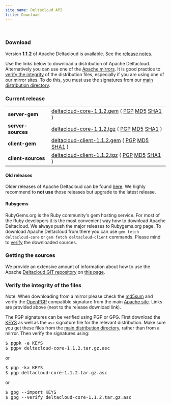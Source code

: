 ```yaml
---
site_name: Deltacloud API
title: Download
---
```

<br/>
<h3>Download</h3>
<p>
  Version <b>1.1.2</b> of Apache Deltacloud is available. See the
  <a href="https://git-wip-us.apache.org/repos/asf?p=deltacloud.git;a=blob;f=NEWS">release notes</a>.
</p>
<p>
  Use the links below to download a distribution of Apache Deltacloud.
  Alternatively you can use one of the <a href="http://www.apache.org/dyn/closer.cgi?path=deltacloud">Apache mirrors</a>.
  It is good practice to <a href="#verify">verify the integrity</a> of the distribution files,
  especially if you are using one of our mirror sites. To do this, you must use the
  signatures from our <a href="http://www.apache.org/dist/deltacloud/">main distribution directory</a>.
</p>
<h3 id="mirrors">Current release</h3>
<table class="table">
  <tbody>
    <tr>
      <td><strong>server-gem</strong></td>
      <td>
        <a href="http://www.apache.org/dyn/closer.cgi?path=deltacloud/stable/deltacloud-core-1.1.2.gem">deltacloud-core-1.1.2.gem</a>
        (
        <a href="http://www.apache.org/dyn/closer.cgi?path=deltacloud/stable/deltacloud-core-1.1.2.gem.asc">PGP</a>
        <a href="http://www.apache.org/dyn/closer.cgi?path=deltacloud/stable/deltacloud-core-1.1.2.gem.md5">MD5</a>
        <a href="http://www.apache.org/dyn/closer.cgi?path=deltacloud/stable/deltacloud-core-1.1.2.gem.sha1">SHA1</a>
        )
      </td>
    </tr>
    <tr>
      <td><strong>server-sources</strong></td>
      <td>
        <a href="http://www.apache.org/dyn/closer.cgi?path=deltacloud/stable/deltacloud-core-1.1.2.tgz">deltacloud-core-1.1.2.tgz</a>
        (
        <a href="http://www.apache.org/dyn/closer.cgi?path=deltacloud/stable/deltacloud-core-1.1.2.tgz.asc">PGP</a>
        <a href="http://www.apache.org/dyn/closer.cgi?path=deltacloud/stable/deltacloud-core-1.1.2.tgz.md5">MD5</a>
        <a href="http://www.apache.org/dyn/closer.cgi?path=deltacloud/stable/deltacloud-core-1.1.2.tgz.sha1">SHA1</a>
        )
      </td>
    </tr>
    <tr>
      <td><strong>client-gem</strong></td>
      <td>
        <a href="http://www.apache.org/dyn/closer.cgi?path=deltacloud/stable/deltacloud-client-1.1.2.gem">deltacloud-client-1.1.2.gem</a>
        (
        <a href="http://www.apache.org/dyn/closer.cgi?path=deltacloud/stable/deltacloud-client-1.1.2.gem.asc">PGP</a>
        <a href="http://www.apache.org/dyn/closer.cgi?path=deltacloud/stable/deltacloud-client-1.1.2.gem.md5">MD5</a>
        <a href="http://www.apache.org/dyn/closer.cgi?path=deltacloud/stable/deltacloud-client-1.1.2.gem.sha1">SHA1</a>
        )
      </td>
    </tr>
    <tr>
      <td><strong>client-sources</strong></td>
      <td>
        <a href="http://www.apache.org/dyn/closer.cgi?path=deltacloud/stable/deltacloud-client-1.1.2.tgz">deltacloud-client-1.1.2.tgz</a>
        (
        <a href="http://www.apache.org/dyn/closer.cgi?path=deltacloud/stable/deltacloud-client-1.1.2.tgz.asc">PGP</a>
        <a href="http://www.apache.org/dyn/closer.cgi?path=deltacloud/stable/deltacloud-client-1.1.2.tgz.md5">MD5</a>
        <a href="http://www.apache.org/dyn/closer.cgi?path=deltacloud/stable/deltacloud-client-1.1.2.tgz.sha1">SHA1</a>
        )
      </td>
    </tr>
  </tbody>
</table>
<p></p>
<h4 id="archive">Old releases</h4>
<p>
  Older releases of Apache Deltacloud can be found <a href="http://archive.apache.org/dist/deltacloud/">here</a>. We highly recommend to <b>not use</b>
  those releases but upgrade to the latest release.
</p>
<p></p>
<h4 id="rubygems">Rubygems</h4>
<p>
  RubyGems.org is the Ruby community's gem hosting service. For most of the Ruby
  developers it is the most convenient way how to download Apache Deltacloud.
  We always push the major releases to Rubygems.org page. To download Apache
  Deltacloud from there you can use <code>gem fetch deltacloud-core</code> or
  <code>gem fetch deltacloud-client</code> commands. Please mind to <a
  href="#verify">verify</a> the downloaded sources.
</p>
<h3 id="sources">Getting the sources</h3>
<p>
  We provide an extensive amount of information about how to use the Apache
  <a href="https://git-wip-us.apache.org/repos/asf/deltacloud.git">Deltacloud GIT repository</a> on <a href="/getting-sources.html">this page</a>.
</p>
<h3 id="verify">Verify the integrity of the files</h3>
<p>
  <span class="label">Note:</span>
  When downloading from a mirror please check the <a
  href="http://www.apache.org/dev/release-signing#md5">md5sum</a> and verify the
  <a href="http://www.apache.org/dev/release-signing#openpgp">OpenPGP</a>
  compatible signature from the main <a href="http://www.apache.org/">Apache
  site</a>. Links are provided above (next to the release download link).
</p>
<p>
  The PGP signatures can be verified using PGP or GPG. First download the <a
  href="http://www.apache.org/dist/deltacloud/KEYS">KEYS</a> as well as the
  <code>asc</code> signature file for the relevant distribution. Make sure you get
  these files from the <a href="http://www.apache.org/dist/deltacloud/">main
  distribution directory</a>, rather than from a mirror. Then verify the
  signatures using:
</p>
<pre>
$ pgpk -a KEYS
$ pgpv deltacloud-core-1.1.2.tar.gz.asc
</pre>
or
<pre>
$ pgp -ka KEYS
$ pgp deltacloud-core-1.1.2.tar.gz.asc
</pre>
or
<pre>
$ gpg --import KEYS
$ gpg --verify deltacloud-core-1.1.2.tar.gz.asc
</pre>

